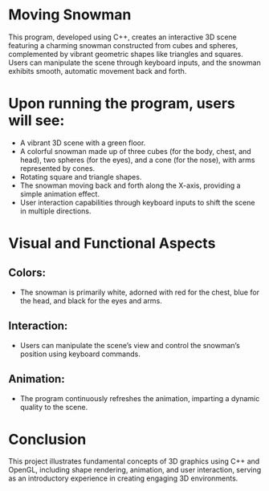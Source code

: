 # Moving Snowman 
This program, developed using C++, creates an interactive 3D scene featuring a charming snowman constructed from cubes and spheres, complemented by vibrant geometric shapes like triangles and squares. Users can manipulate the scene through keyboard inputs, and the snowman exhibits smooth, automatic movement back and forth.   
  
   
# Upon running the program, users will see:

- A vibrant 3D scene with a green floor.
- A colorful snowman made up of three cubes (for the body, chest, and head), two spheres (for the eyes), and a cone (for the nose), with arms represented by cones.
- Rotating square and triangle shapes.
- The snowman moving back and forth along the X-axis, providing a simple animation effect.
- User interaction capabilities through keyboard inputs to shift the scene in multiple directions.
# Visual and Functional Aspects
## Colors:
- The snowman is primarily white, adorned with red for the chest, blue for the head, and black for the eyes and arms.
## Interaction:
- Users can manipulate the scene’s view and control the snowman’s position using keyboard commands.
## Animation: 
- The program continuously refreshes the animation, imparting a dynamic quality to the scene.

# Conclusion
This project illustrates fundamental concepts of 3D graphics using C++ and OpenGL, including shape rendering, animation, and user interaction, serving as an introductory experience in creating engaging 3D environments.
